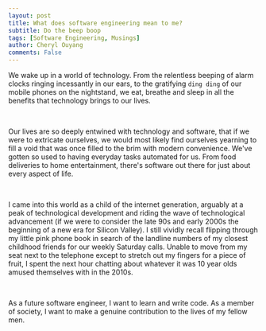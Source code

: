 ```yaml
---
layout: post
title: What does software engineering mean to me?
subtitle: Do the beep boop
tags: [Software Engineering, Musings]
author: Cheryl Ouyang
comments: False
---
```


We wake up in a world of technology. From the relentless beeping of alarm clocks ringing incessantly in our ears, to the gratifying `ding ding` of our mobile phones on the nightstand, we eat, breathe and sleep in all the benefits that technology brings to our lives.

<br>

Our lives are so deeply entwined with technology and software, that if we were to extricate ourselves, we would most likely find ourselves yearning to fill a void that was once filled to the brim with modern convenience. We've gotten so used to having everyday tasks automated for us. From food deliveries to home entertainment, there's software out there for just about every aspect of life.

<br>

I came into this world as a child of the internet generation, arguably at a peak of technological development and riding the wave of technological advancement (if we were to consider the late 90s and early 2000s the beginning of a new era for Silicon Valley). I still vividly recall flipping through my little pink phone book in search of the landline numbers of my closest childhood friends for our weekly Saturday calls. Unable to move from my seat next to the telephone except to stretch out my fingers for a piece of fruit, I spent the next hour chatting about whatever it was 10 year olds amused themselves with in the 2010s.

<br>

As a future software engineer, I want to learn and write code. As a member of society, I want to make a genuine contribution to the lives of my fellow men.

<!-- This is an example of a post which includes code, quotes and backtick.

you can easy to change style in `_utility.html`.

A sample of the formatting follows.

<br>

code, quotes and backtick를 포함하고 있는 게시물의 예입니다.

 `_utility.html`에서 스타일을 변경할 수 있으며, 서식 샘플은 아래와 같습니다.

<br>

<h2>1. Code </h2>
You can add highlighting for code in `highlight.scss`.

{% highlight python %}
# test function
def test :
    print('hello world!')
{% endhighlight %}

<br>

<h2>2. Quotes</h2>
{% highlight html %}
> Hello World, This is quotes!
{% endhighlight %}
> Hello World, This is quotes!

<br>

<h2>3. `Backtick`</h2>
{% highlight html %}
`Grape-Theme`
{% endhighlight %}
`Grape-Theme`
 -->
